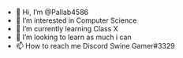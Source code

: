 - 👋 Hi, I’m @Pallab4586
- 👀 I’m interested in Computer Science
- 🌱 I’m currently learning Class X
- 💞️ I’m looking to learn as much i can
- 📫 How to reach me Discord Swine Gamer#3329
<!---
Pallab4586/Pallab4586 is a ✨ special ✨ repository because its `README.md` (this file) appears on your GitHub profile.
You can click the Preview link to take a look at your changes.
--->
